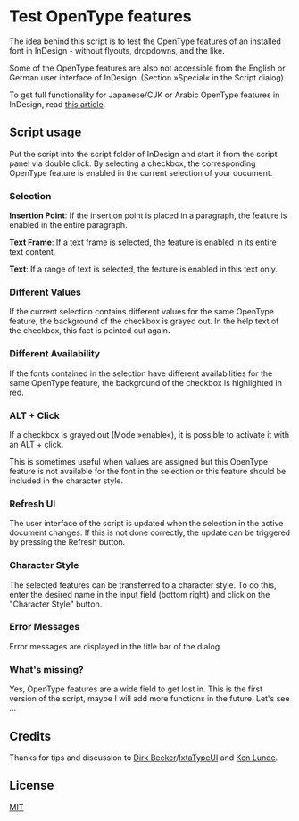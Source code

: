 # Test OpenType features

The idea behind this script is to test the OpenType features of an installed font in InDesign - without flyouts, dropdowns, and the like.

Some of the OpenType features are also not accessible from the English or German user interface of InDesign. (Section »Special« in the Script dialog)

To get full functionality for Japanese/CJK or Arabic OpenType features in InDesign, read [this article](https://ken-lunde.medium.com/adobe-indesign-tips-japanese-cjk-functionality-english-ui-redux-539528e295c6).

## Script usage

Put the script into the script folder of InDesign and start it from the script panel via double click. By selecting a checkbox, the corresponding OpenType feature is enabled in the current selection of your document.

### Selection

**Insertion Point**: If the insertion point is placed in a paragraph, the feature is enabled in the entire paragraph.

**Text Frame**: If a text frame is selected, the feature is enabled in its entire text content.

**Text**: If a range of text is selected, the feature is enabled in this text only.

### Different Values

If the current selection contains different values for the same OpenType feature, the background of the checkbox is grayed out. In the help text of the checkbox, this fact is pointed out again.

### Different Availability

If the fonts contained in the selection have different availabilities for the same OpenType feature, the background of the checkbox is highlighted in red.

### ALT + Click

If a checkbox is grayed out (Mode »enable«), it is possible to activate it with an ALT + click.

This is sometimes useful when values are assigned but this OpenType feature is not available for the font in the selection or this feature should be included in the character style.

### Refresh UI

The user interface of the script is updated when the selection in the active document changes. If this is not done correctly, the update can be triggered by pressing the Refresh button.

### Character Style

The selected features can be transferred to a character style. To do this, enter the desired name in the input field (bottom right) and click on the "Character Style" button.


### Error Messages

Error messages are displayed in the title bar of the dialog.

### What's missing?

Yes, OpenType features are a wide field to get lost in. This is the first version of the script, maybe I will add more functions in the future. Let's see ...

## Credits

Thanks for tips and discussion to [Dirk Becker](https://twitter.com/dirkbecker)/[IxtaTypeUI](https://twitter.com/IxtaTypeUI) and [Ken Lunde](https://twitter.com/ken_lunde).

## License

[MIT](http://www.opensource.org/licenses/mit-license.php)